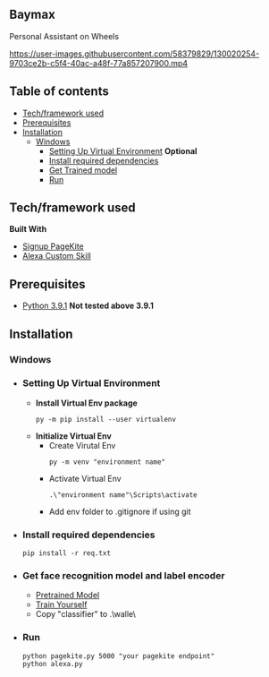 ## Baymax
Personal Assistant on Wheels



https://user-images.githubusercontent.com/58379829/130020254-9703ce2b-c5f4-40ac-a48f-77a857207900.mp4



## Table of contents
- [Tech/framework used](#Tech/framework-used)
- [Prerequisites](#Prerequisites)
- [Installation](#Installation)
   - [Windows](#Windows)
      - [Setting Up Virtual Environment](#Setting-Up-Virtual-Environment) <b>Optional</b>
      - [Install required dependencies](#Install-required-dependencies)
      - [Get Trained model](#Get-face-recognition-model-and-label-encoder)
      - [Run](#Run)

## Tech/framework used
<b>Built With</b>
* [Signup PageKite](http://pagekite.net/)
* [Alexa Custom Skill](https://developer.amazon.com/en-US/alexa)

## Prerequisites
- [Python 3.9.1](https://www.python.org/downloads/release/python-391/) <b>Not tested above 3.9.1 </b>

## Installation
### Windows
*  ### Setting Up Virtual Environment
   *  <b>Install Virtual Env package </b>
       ```
       py -m pip install --user virtualenv
       ```
   *  <b>Initialize Virtual Env </b>   
      *  Create Virutal Env 
         ```
         py -m venv "environment name"
         ```
      *  Activate Virtual Env 
         ```
         .\"environment name"\Scripts\activate
         ```
      *  Add env folder to .gitignore if using git
* ### Install required dependencies
   ```
   pip install -r req.txt  
   ```
* ### Get face recognition model and label encoder
   - [Pretrained Model](https://github.com/pratikksahu/walle/tree/recognizer)
   - [Train Yourself](https://github.com/pratikksahu/walle/tree/train_model)
   - Copy "classifier" to .\walle\

* ### Run
   ```
   python pagekite.py 5000 "your pagekite endpoint"
   python alexa.py
   ```
   
   
